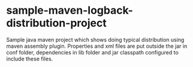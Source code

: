 # sample-maven-logback-distribution-project
Sample java maven project which shows doing typical distribution using maven assembly plugin.
Properties and xml files are put outside the jar in conf folder, dependencies in lib folder and jar classpath configured to include these files.
